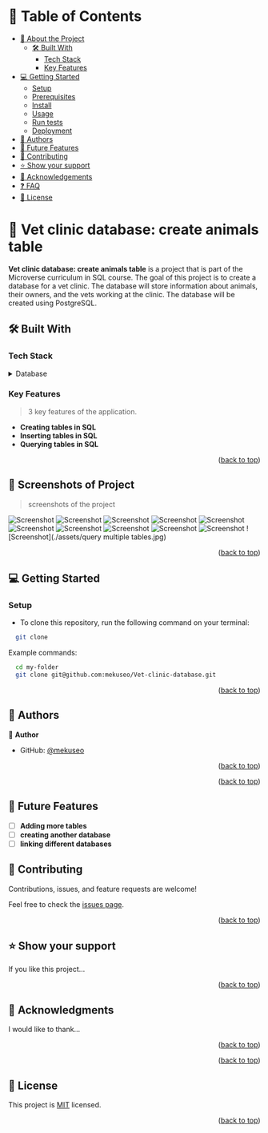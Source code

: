 
<a name="readme-top"></a>

<!--
HOW TO USE:
This is an example of how you may give instructions on setting up your project locally.

Modify this file to match your project and remove sections that don't apply.

REQUIRED SECTIONS:
- Table of Contents
- About the Project
  - Built With
  - Live Demo
- Getting Started
- Authors
- Future Features
- Contributing
- Show your support
- Acknowledgements
- License

After you're finished please remove all the comments and instructions!
-->


<!-- TABLE OF CONTENTS -->

# 📗 Table of Contents

- [📖 About the Project](#about-project)
  - [🛠 Built With](#built-with)
    - [Tech Stack](#tech-stack)
    - [Key Features](#key-features)
- [💻 Getting Started](#getting-started)
  - [Setup](#setup)
  - [Prerequisites](#prerequisites)
  - [Install](#install)
  - [Usage](#usage)
  - [Run tests](#run-tests)
  - [Deployment](#triangular_flag_on_post-deployment)
- [👥 Authors](#authors)
- [🔭 Future Features](#future-features)
- [🤝 Contributing](#contributing)
- [⭐️ Show your support](#support)
- [🙏 Acknowledgements](#acknowledgements)
- [❓ FAQ](#faq)
- [📝 License](#license)

<!-- PROJECT DESCRIPTION -->

# 📖 Vet clinic database: create animals table <a name="about-project"></a>

**Vet clinic database: create animals table** is a project that is part of the Microverse curriculum in SQL course. The goal of this project is to create a database for a vet clinic. The database will store information about animals, their owners, and the vets working at the clinic. The database will be created using PostgreSQL.

## 🛠 Built With <a name="built-with"></a>

### Tech Stack <a name="tech-stack"></a>

<details>
<summary>Database</summary>
  <ul>
    <li><a href="https://www.postgresql.org/">PostgreSQL</a></li>
  </ul>
</details>

<!-- Features -->

### Key Features <a name="key-features"></a>

> 3 key features of the application.

- **Creating tables in SQL**
- **Inserting tables in SQL**
- **Querying tables in SQL**

<p align="right">(<a href="#readme-top">back to top</a>)</p>

<!-- LIVE DEMO -->

## 🚀 Screenshots of Project <a name="live-demo"></a>

> screenshots of the project

![Screenshot](./assets/1.jpg)
![Screenshot](./assets/2.jpg)
![Screenshot](./assets/3.jpg)
![Screenshot](./assets/4.jpg)
![Screenshot](./assets/5.jpg)
![Screenshot](./assets/6.jpg)
![Screenshot](./assets/7.jpg)
![Screenshot](./assets/8.jpg)
![Screenshot](./assets/10.jpg)
![Screenshot](./assets/11.jpg)
![Screenshot](./assets/query multiple tables.jpg)

<p align="right">(<a href="#readme-top">back to top</a>)</p>

<!-- GETTING STARTED -->

## 💻 Getting Started <a name="getting-started"></a>

### Setup

- To clone this repository, run the following command on your terminal:

```sh
  git clone
```

Example commands:

```sh
  cd my-folder
  git clone git@github.com:mekuseo/Vet-clinic-database.git
```

<p align="right">(<a href="#readme-top">back to top</a>)</p>

<!-- AUTHORS -->

## 👥 Authors <a name="authors"></a>

👤 **Author**

- GitHub: [@mekuseo](https://github.com/mekuseo)

<p align="right">(<a href="#readme-top">back to top</a>)</p>

<p align="right">(<a href="#readme-top">back to top</a>)</p>

## 🔭 Future Features
- [ ] **Adding more tables**
- [ ] **creating another database**
- [ ] **linking different databases**

<!-- CONTRIBUTING -->

## 🤝 Contributing <a name="contributing"></a>

Contributions, issues, and feature requests are welcome!

Feel free to check the [issues page](../../issues/).

<p align="right">(<a href="#readme-top">back to top</a>)</p>

<!-- SUPPORT -->

## ⭐️ Show your support <a name="support"></a>

If you like this project...

<p align="right">(<a href="#readme-top">back to top</a>)</p>

<!-- ACKNOWLEDGEMENTS -->

## 🙏 Acknowledgments <a name="acknowledgements"></a>

I would like to thank...

<p align="right">(<a href="#readme-top">back to top</a>)</p>

<!-- FAQ (optional) -->

<p align="right">(<a href="#readme-top">back to top</a>)</p>

<!-- LICENSE -->

## 📝 License <a name="license"></a>

This project is [MIT](https://github.com/Mekuseo/Vet-clinic-database/blob/table-and-queries/MIT.md) licensed.

<p align="right">(<a href="#readme-top">back to top</a>)</p>
